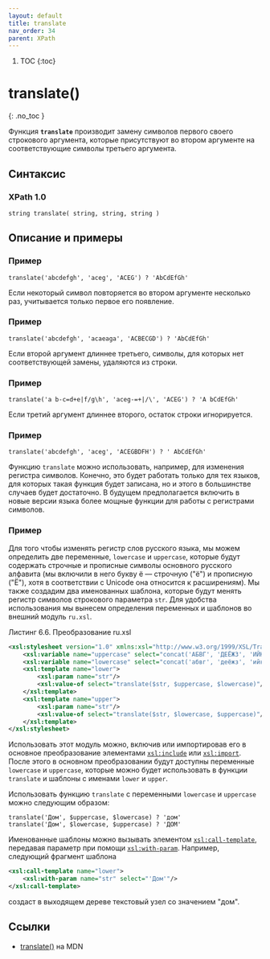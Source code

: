 ```yaml
---
layout: default
title: translate
nav_order: 34
parent: XPath
---
```


<!-- prettier-ignore-start -->
1. TOC
{:toc}

# translate()
{: .no_toc }
<!-- prettier-ignore-end -->

Функция **`translate`** производит замену символов первого своего строкового аргумента, которые присутствуют во втором аргументе на соответствующие символы третьего аргумента.

## Синтаксис

### XPath 1.0

```
string translate( string, string, string )
```

## Описание и примеры

### Пример

```
translate('abcdefgh', 'aceg', 'ACEG') ? 'AbCdEfGh'
```

Если некоторый символ повторяется во втором аргументе несколько раз, учитывается только первое его появление.

### Пример

```
translate('abcdefgh', 'acaeaga', 'ACBECGD') ? 'AbCdEfGh'
```

Если второй аргумент длиннее третьего, символы, для которых нет соответствующей замены, удаляются из строки.

### Пример

```
translate('a b-c=d+e|f/g\h', 'aceg-=+|/\', 'ACEG') ? 'A bCdEfGh'
```

Если третий аргумент длиннее второго, остаток строки игнорируется.

### Пример

```
translate('abcdefgh', 'aceg', 'ACEGBDFH') ? ' AbCdEfGh'
```

Функцию `translate` можно использовать, например, для изменения регистра символов. Конечно, это будет работать только для тех языков, для которых такая функция будет записана, но и этого в большинстве случаев будет достаточно. В будущем предполагается включить в новые версии языка более мощные функции для работы с регистрами символов.

### Пример

Для того чтобы изменять регистр слов русского языка, мы можем определить две переменные, `lowercase` и `uppercase`, которые будут содержать строчные и прописные символы основного русского алфавита (мы включили в него букву ё — строчную ("ё") и прописную ("Ё"), хотя в соответствии с Unicode она относится к расширениям). Мы также создадим два именованных шаблона, которые будут менять регистр символов строкового параметра `str`. Для удобства использования мы вынесем определения переменных и шаблонов во внешний модуль `ru.xsl`.

Листинг 6.6. Преобразование ru.xsl

```xml
<xsl:stylesheet version="1.0" xmlns:xsl="http://www.w3.org/1999/XSL/Transform">
    <xsl:variable name="uppercase" select="concat('АБВГ', 'ДЕЁЖЗ', 'ИЙКЛ', 'МНОП', 'РСТУ', 'ФХЦЧ', 'ШЩЪЫ', 'ЬЭЮЯ')"/>
    <xsl:variable name="lowercase" select="concat('абвг', 'деёжз', 'ийкл', 'мноп', 'рсту', 'фхцч', 'шщъы', 'ьэюя')"/>
    <xsl:template name="lower">
        <xsl:param name="str"/>
        <xsl:value-of select="translate($str, $uppercase, $lowercase)"/>
    </xsl:template>
    <xsl:template name="upper">
        <xsl:param name="str"/>
        <xsl:value-of select="translate($str, $lowercase, $uppercase)"/>
    </xsl:template>
</xsl:stylesheet>
```

Использовать этот модуль можно, включив или импортировав его в основное преобразование элементами [`xsl:include`](/xslt/xsl-include/) или [`xsl:import`](/xslt/xsl-import/). После этого в основном преобразовании будут доступны переменные `lowercase` и `uppercase`, которые можно будет использовать в функции `translate` и шаблоны с именами `lower` и `upper`.

Использовать функцию `translate` с переменными `lowercase` и `uppercase` можно следующим образом:

```
translate('Дом', $uppercase, $lowercase) ? 'дом'
translate('Дом', $lowercase, $uppercase) ? 'ДОМ'
```

Именованные шаблоны можно вызывать элементом [`xsl:call-template`](/xslt/xsl-call-template/), передавая параметр при помощи [`xsl:with-param`](/xslt/xsl-with-param/). Например, следующий фрагмент шаблона

```xml
<xsl:call-template name="lower">
    <xsl:with-param name="str" select="'Дом'"/>
</xsl:call-template>
```

создаст в выходящем дереве текстовый узел со значением "дом".

## Ссылки

- [translate()](https://developer.mozilla.org/en-US/docs/Web/XPath/Functions/translate) на MDN
